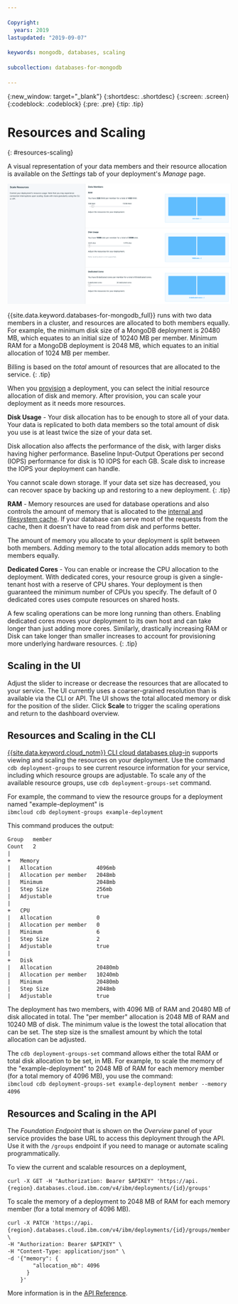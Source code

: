 ```yaml
---

Copyright:
  years: 2019
lastupdated: "2019-09-07"

keywords: mongodb, databases, scaling

subcollection: databases-for-mongodb

---
```


{:new_window: target="_blank"}
{:shortdesc: .shortdesc}
{:screen: .screen}
{:codeblock: .codeblock}
{:pre: .pre}
{:tip: .tip}

# Resources and Scaling
{: #resources-scaling}

A visual representation of your data members and their resource allocation is available on the _Settings_ tab of your deployment's _Manage_ page. 

![The Scale Resources Panel in _Settings_](images/settings-scaling.png)

{{site.data.keyword.databases-for-mongodb_full}} runs with two data members in a cluster, and resources are allocated to both members equally. For example, the minimum disk size of a MongoDB deployment is 20480 MB, which equates to an initial size of 10240 MB per member. Minimum RAM for a MongoDB deployment is 2048 MB, which equates to an initial allocation of 1024 MB per member.

Billing is based on the _total_ amount of resources that are allocated to the service.
{: .tip}

When you [provision](/docs/services/databases-for-mongodb?topic=cloud-databases-provisioning#provisioning) a deployment, you can select the initial resource allocation of disk and memory. After provision, you can scale your deployment as it needs more resources.

**Disk Usage** -
Your disk allocation has to be enough to store all of your data. Your data is replicated to both data members so the total amount of disk you use is at least twice the size of your data set. 

Disk allocation also affects the performance of the disk, with larger disks having higher performance. Baseline Input-Output Operations per second (IOPS) performance for disk is 10 IOPS for each GB. Scale disk to increase the IOPS your deployment can handle.
 
You cannot scale down storage. If your data set size has decreased, you can recover space by backing up and restoring to a new deployment.
{: .tip} 

**RAM** -
Memory resources are used for database operations and also controls the amount of memory that is allocated to the [internal and filesystem cache](/docs/services/databases-for-mongodb?topic=databases-for-mongodb-high-availability#wiredtiger-memory-cache). If your database can serve most of the requests from the cache, then it doesn't have to read from disk and performs better. 

The amount of memory you allocate to your deployment is split between both members. Adding memory to the total allocation adds memory to both members equally.

**Dedicated Cores** - 
You can enable or increase the CPU allocation to the deployment. With dedicated cores, your resource group is given a single-tenant host with a reserve of CPU shares. Your deployment is then guaranteed the minimum number of CPUs you specify. The default of 0 dedicated cores uses compute resources on shared hosts.

A few scaling operations can be more long running than others. Enabling dedicated cores moves your deployment to its own host and can take longer than just adding more cores. Similarly, drastically increasing RAM or Disk can take longer than smaller increases to account for provisioning more underlying hardware resources.
{: .tip}

## Scaling in the UI

Adjust the slider to increase or decrease the resources that are allocated to your service. The UI currently uses a coarser-grained resolution than is available via the CLI or API. The UI shows the total allocated memory or disk for the position of the slider. Click **Scale** to trigger the scaling operations and return to the dashboard overview. 

## Resources and Scaling in the CLI 

[{{site.data.keyword.cloud_notm}} CLI cloud databases plug-in](/docs/databases-cli-plugin?topic=cloud-databases-cli-cdb-reference) supports viewing and scaling the resources on your deployment. Use the command `cdb deployment-groups` to see current resource information for your service, including which resource groups are adjustable. To scale any of the available resource groups, use `cdb deployment-groups-set` command. 

For example, the command to view the resource groups for a deployment named "example-deployment" is  
`ibmcloud cdb deployment-groups example-deployment`

This command produces the output:

```
Group   member
Count   2
|
+   Memory
|   Allocation              4096mb
|   Allocation per member   2048mb
|   Minimum                 2048mb
|   Step Size               256mb
|   Adjustable              true
|
+   CPU
|   Allocation              0
|   Allocation per member   0
|   Minimum                 6
|   Step Size               2
|   Adjustable              true
|
+   Disk
|   Allocation              20480mb
|   Allocation per member   10240mb
|   Minimum                 20480mb
|   Step Size               2048mb
|   Adjustable              true
```

The deployment has two members, with 4096 MB of RAM and 20480 MB of disk allocated in total. The "per member" allocation is 2048 MB of RAM and 10240 MB of disk. The minimum value is the lowest the total allocation that can be set. The step size is the smallest amount by which the total allocation can be adjusted.

The `cdb deployment-groups-set` command allows either the total RAM or total disk allocation to be set, in MB. For example, to scale the memory of the "example-deployment" to 2048 MB of RAM for each memory member (for a total memory of 4096 MB), you use the command:  
`ibmcloud cdb deployment-groups-set example-deployment member --memory 4096`

## Resources and Scaling in the API

The _Foundation Endpoint_ that is shown on the _Overview_ panel of your service provides the base URL to access this deployment through the API. Use it with the `/groups` endpoint if you need to manage or automate scaling programmatically.

To view the current and scalable resources on a deployment,
```
curl -X GET -H "Authorization: Bearer $APIKEY" 'https://api.{region}.databases.cloud.ibm.com/v4/ibm/deployments/{id}/groups'
```

To scale the memory of a deployment to 2048 MB of RAM for each memory member (for a total memory of 4096 MB).
```
curl -X PATCH 'https://api.{region}.databases.cloud.ibm.com/v4/ibm/deployments/{id}/groups/member' \
-H "Authorization: Bearer $APIKEY" \
-H "Content-Type: application/json" \
-d '{"memory": {
        "allocation_mb": 4096
      }
    }'
```

More information is in the [API Reference](https://{DomainName}/apidocs/cloud-databases-api#get-currently-available-scaling-groups-from-a-depl).
